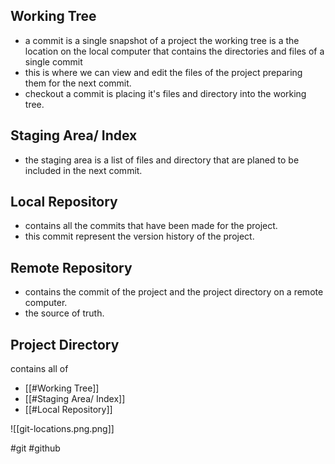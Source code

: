 ## Working Tree
- a commit is a single snapshot of a project the working tree is a the location on the local computer that contains the directories and files of a single commit
  </br>
- this is where we can view and edit the files of the project preparing them for the next commit.
  </br>
- checkout a commit is placing it's files and directory into the working tree.
  </br>
## Staging Area/ Index
- the staging area is a list of files and directory that are planed to be included in the next commit.
  </br>
## Local Repository
- contains all the commits that have been made for the project.
- this commit represent the version history of the project.
  <br>
## Remote Repository
- contains the commit of the project and the project directory on a remote computer.
- the source of truth.
## Project Directory
contains all of 
- [[#Working Tree]]
- [[#Staging Area/ Index]]
- [[#Local Repository]]


![[git-locations.png.png]]

#git #github 